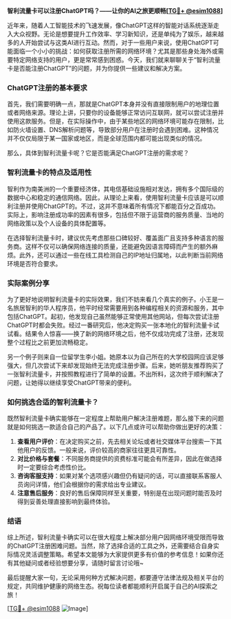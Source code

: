 **智利流量卡可以注册ChatGPT吗？——让你的AI之旅更顺畅[[TG💪+ @esim1088](https://t.me/s/esim1088)]**

近年来，随着人工智能技术的飞速发展，像ChatGPT这样的智能对话系统逐渐走入大众视野。无论是想要提升工作效率、学习新知识，还是单纯为了娱乐，越来越多的人开始尝试与这类AI进行互动。然而，对于一些用户来说，使用ChatGPT可能面临一个小小的挑战：如何获取注册所需的网络环境？尤其是那些身处海外或需要特定网络支持的用户，更是常常感到困惑。今天，我们就来聊聊关于“智利流量卡是否能注册ChatGPT”的问题，并为你提供一些建议和解决方案。

### ChatGPT注册的基本要求

首先，我们需要明确一点，那就是ChatGPT本身并没有直接限制用户的地理位置或者网络来源。理论上讲，只要你的设备能够正常访问互联网，就可以尝试注册并使用这款服务。但是，在实际操作中，由于某些地区的网络环境可能存在限制，比如防火墙设置、DNS解析问题等，导致部分用户在注册时会遇到困难。这种情况并不仅仅局限于某一国家或地区，而是全球范围内都可能出现类似的情况。

那么，具体到智利流量卡呢？它是否能满足ChatGPT注册的需求呢？

### 智利流量卡的特点及适用性

智利作为南美洲的一个重要经济体，其电信基础设施相对发达，拥有多个国际级的数据中心和稳定的通信网络。因此，从理论上来看，使用智利流量卡应该是可以顺利注册并使用ChatGPT的。不过，这并不意味着所有情况下都能百分之百成功。实际上，影响注册成功率的因素有很多，包括但不限于运营商的服务质量、当地的网络政策以及个人设备的具体配置等。

在选择智利流量卡时，建议优先考虑那些口碑较好、覆盖面广且支持多种语言的服务商。这样不仅可以确保网络连接的质量，还能避免因语言障碍而产生的额外麻烦。此外，还可以通过一些在线工具检测自己的IP地址归属地，以此判断当前网络环境是否符合要求。

### 实际案例分享

为了更好地说明智利流量卡的实际效果，我们不妨来看几个真实的例子。小王是一名旅居智利的华人程序员，他平时经常需要用到各种编程相关的资源和服务，其中包括ChatGPT。起初，他发现自己虽然能够正常使用其他网站，但每次尝试注册ChatGPT时都会失败。经过一番研究后，他决定购买一张本地化的智利流量卡试试看。结果令人惊喜——换了新的网络环境之后，他不仅成功完成了注册，还发现整个过程比之前更加流畅稳定。

另一个例子则来自一位留学生李小姐。她原本以为自己所在的大学校园网应该足够强大，但几次尝试下来却发现始终无法完成注册步骤。后来，她听朋友推荐购买了一张智利流量卡，并按照教程进行了简单的设置。不出所料，这次终于顺利解决了问题，让她得以继续享受ChatGPT带来的便利。

### 如何挑选合适的智利流量卡？

既然智利流量卡确实能够在一定程度上帮助用户解决注册难题，那么接下来的问题就是如何挑选一款适合自己的产品了。以下几点或许可以帮助你做出更好的决策：

1. **查看用户评价**：在决定购买之前，先去相关论坛或者社交媒体平台搜索一下其他用户的反馈。一般来说，评价较高的商家往往更具可靠性。
2. **对比价格与套餐**：不同服务商提供的资费标准可能会有所差异，因此在做选择时一定要综合考虑性价比。
3. **咨询客服支持**：如果对某个选项感兴趣但仍有疑问的话，可以直接联系客服人员询问详情，他们会根据你的需求给出专业建议。
4. **注意售后服务**：良好的售后保障同样至关重要，特别是在出现问题时能否及时得到妥善处理直接影响到最终体验。

### 结语

综上所述，智利流量卡确实可以在很大程度上解决部分用户因网络环境受限而导致的ChatGPT注册困难问题。当然，除了选择合适的工具之外，还需要结合自身实际情况灵活调整策略。希望本文能够为大家提供更多有价值的参考信息！如果你还有其他疑问或者经验想要分享，请随时留言讨论哦~ 

最后提醒大家一句，无论采用何种方式解决问题，都要遵守法律法规及相关平台的规定，共同维护健康的网络生态。祝每位读者都能顺利开启属于自己的AI探索之旅！

[[TG💪+ @esim1088](https://t.me/s/esim1088) ![Image](https://i.postimg.cc/4NQfJmqS/Snipaste-2025-05-13-00-14-12.png)]